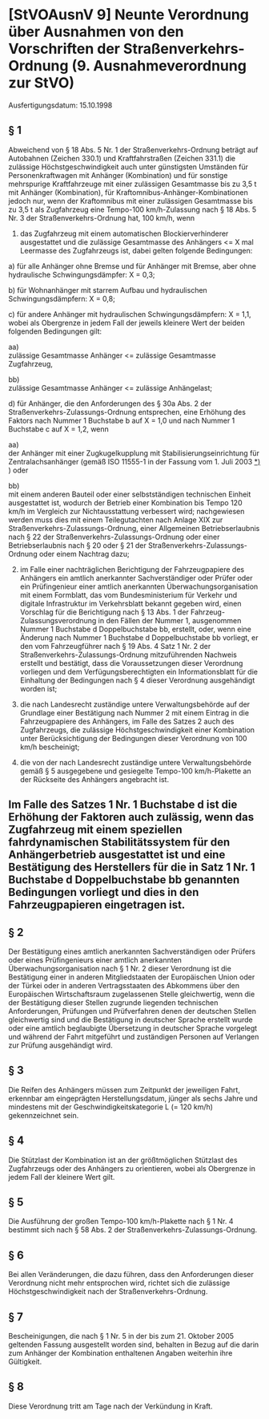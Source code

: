 # [StVOAusnV 9] Neunte Verordnung über Ausnahmen von den Vorschriften der Straßenverkehrs-Ordnung  (9. Ausnahmeverordnung zur StVO)

Ausfertigungsdatum: 15.10.1998

 

## § 1

Abweichend von § 18 Abs. 5 Nr. 1 der Straßenverkehrs-Ordnung beträgt auf Autobahnen (Zeichen 330.1) und Kraftfahrstraßen (Zeichen 331.1) die zulässige Höchstgeschwindigkeit auch unter günstigsten Umständen für Personenkraftwagen mit Anhänger (Kombination) und für sonstige mehrspurige Kraftfahrzeuge mit einer zulässigen Gesamtmasse bis zu 3,5 t mit Anhänger (Kombination), für Kraftomnibus-Anhänger-Kombinationen jedoch nur, wenn der Kraftomnibus mit einer zulässigen Gesamtmasse bis zu 3,5 t als Zugfahrzeug eine Tempo-100 km/h-Zulassung nach § 18 Abs. 5 Nr. 3 der Straßenverkehrs-Ordnung hat, 100 km/h, wenn

1. das Zugfahrzeug mit einem automatischen Blockierverhinderer ausgestattet und die zulässige Gesamtmasse des Anhängers &lt;= X mal Leermasse des Zugfahrzeugs ist, dabei gelten folgende Bedingungen:

a) für alle Anhänger ohne Bremse und für Anhänger mit Bremse, aber ohne hydraulische Schwingungsdämpfer: X = 0,3;

b) für Wohnanhänger mit starrem Aufbau und hydraulischen Schwingungsdämpfern: X = 0,8;

c) für andere Anhänger mit hydraulischen Schwingungsdämpfern: X = 1,1, wobei als Obergrenze in jedem Fall der jeweils kleinere Wert der beiden folgenden Bedingungen gilt:

aa)  
zulässige Gesamtmasse Anhänger &lt;= zulässige Gesamtmasse Zugfahrzeug,

bb)  
zulässige Gesamtmasse Anhänger &lt;= zulässige Anhängelast;

d) für Anhänger, die den Anforderungen des § 30a Abs. 2 der Straßenverkehrs-Zulassungs-Ordnung entsprechen, eine Erhöhung des Faktors nach Nummer 1 Buchstabe b auf X = 1,0 und nach Nummer 1 Buchstabe c auf X = 1,2, wenn

aa)  
der Anhänger mit einer Zugkugelkupplung mit Stabilisierungseinrichtung für Zentralachsanhänger (gemäß ISO 11555-1 in der Fassung vom 1. Juli 2003 <span id="FnR.BJNR317100998BJNE000208305_01"></span><a href="#BJNR317100998BJNE000208305_01" class="FnR">*)</a></sup> ) oder

bb)  
mit einem anderen Bauteil oder einer selbstständigen technischen Einheit ausgestattet ist, wodurch der Betrieb einer Kombination bis Tempo 120 km/h im Vergleich zur Nichtausstattung verbessert wird; nachgewiesen werden muss dies mit einem Teilegutachten nach Anlage XIX zur Straßenverkehrs-Zulassungs-Ordnung, einer Allgemeinen Betriebserlaubnis nach § 22 der Straßenverkehrs-Zulassungs-Ordnung oder einer Betriebserlaubnis nach § 20 oder § 21 der Straßenverkehrs-Zulassungs-Ordnung oder einem Nachtrag dazu;

2. im Falle einer nachträglichen Berichtigung der Fahrzeugpapiere des Anhängers ein amtlich anerkannter Sachverständiger oder Prüfer oder ein Prüfingenieur einer amtlich anerkannten Überwachungsorganisation mit einem Formblatt, das vom Bundesministerium für Verkehr und digitale Infrastruktur im Verkehrsblatt bekannt gegeben wird, einen Vorschlag für die Berichtigung nach § 13 Abs. 1 der Fahrzeug-Zulassungsverordnung in den Fällen der Nummer 1, ausgenommen Nummer 1 Buchstabe d Doppelbuchstabe bb, erstellt, oder, wenn eine Änderung nach Nummer 1 Buchstabe d Doppelbuchstabe bb vorliegt, er den vom Fahrzeugführer nach § 19 Abs. 4 Satz 1 Nr. 2 der Straßenverkehrs-Zulassungs-Ordnung mitzuführenden Nachweis erstellt und bestätigt, dass die Voraussetzungen dieser Verordnung vorliegen und dem Verfügungsberechtigten ein Informationsblatt für die Einhaltung der Bedingungen nach § 4 dieser Verordnung ausgehändigt worden ist;

3. die nach Landesrecht zuständige untere Verwaltungsbehörde auf der Grundlage einer Bestätigung nach Nummer 2 mit einem Eintrag in die Fahrzeugpapiere des Anhängers, im Falle des Satzes 2 auch des Zugfahrzeugs, die zulässige Höchstgeschwindigkeit einer Kombination unter Berücksichtigung der Bedingungen dieser Verordnung von 100 km/h bescheinigt;

4. die von der nach Landesrecht zuständige untere Verwaltungsbehörde gemäß § 5 ausgegebene und gesiegelte Tempo-100 km/h-Plakette an der Rückseite des Anhängers angebracht ist.

Im Falle des Satzes 1 Nr. 1 Buchstabe d ist die Erhöhung der Faktoren auch zulässig, wenn das Zugfahrzeug mit einem speziellen fahrdynamischen Stabilitätssystem für den Anhängerbetrieb ausgestattet ist und eine Bestätigung des Herstellers für die in Satz 1 Nr. 1 Buchstabe d Doppelbuchstabe bb genannten Bedingungen vorliegt und dies in den Fahrzeugpapieren eingetragen ist.  
----------


## § 2

Der Bestätigung eines amtlich anerkannten Sachverständigen oder Prüfers oder eines Prüfingenieurs einer amtlich anerkannten Überwachungsorganisation nach § 1 Nr. 2 dieser Verordnung ist die Bestätigung einer in anderen Mitgliedstaaten der Europäischen Union oder der Türkei oder in anderen Vertragsstaaten des Abkommens über den Europäischen Wirtschaftsraum zugelassenen Stelle gleichwertig, wenn die der Bestätigung dieser Stellen zugrunde liegenden technischen Anforderungen, Prüfungen und Prüfverfahren denen der deutschen Stellen gleichwertig sind und die Bestätigung in deutscher Sprache erstellt wurde oder eine amtlich beglaubigte Übersetzung in deutscher Sprache vorgelegt und während der Fahrt mitgeführt und zuständigen Personen auf Verlangen zur Prüfung ausgehändigt wird.


## § 3

Die Reifen des Anhängers müssen zum Zeitpunkt der jeweiligen Fahrt, erkennbar am eingeprägten Herstellungsdatum, jünger als sechs Jahre und mindestens mit der Geschwindigkeitskategorie L (= 120 km/h) gekennzeichnet sein.


## § 4

Die Stützlast der Kombination ist an der größtmöglichen Stützlast des Zugfahrzeugs oder des Anhängers zu orientieren, wobei als Obergrenze in jedem Fall der kleinere Wert gilt.


## § 5

Die Ausführung der großen Tempo-100 km/h-Plakette nach § 1 Nr. 4 bestimmt sich nach § 58 Abs. 2 der Straßenverkehrs-Zulassungs-Ordnung.


## § 6

Bei allen Veränderungen, die dazu führen, dass den Anforderungen dieser Verordnung nicht mehr entsprochen wird, richtet sich die zulässige Höchstgeschwindigkeit nach der Straßenverkehrs-Ordnung.


## § 7

Bescheinigungen, die nach § 1 Nr. 5 in der bis zum 21. Oktober 2005 geltenden Fassung ausgestellt worden sind, behalten in Bezug auf die darin zum Anhänger der Kombination enthaltenen Angaben weiterhin ihre Gültigkeit.


## § 8

Diese Verordnung tritt am Tage nach der Verkündung in Kraft.

